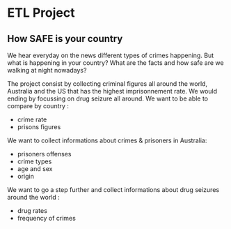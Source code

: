 # ETL Project

## How SAFE is your country

We hear everyday on the news different types of crimes happening. 
But what is happening in your country?
What are the facts and how safe are we walking at night nowadays?

The project consist by collecting criminal figures all around the world, Australia and the US that has the highest imprisonnement rate.
We would ending by focussing on drug seizure all around.
We want to be able to compare by country :

  - crime rate
  - prisons figures

We want to collect informations about crimes & prisoners in Australia:

  - prisoners offenses
  - crime types
  - age and sex
  - origin
  
We want to go a step further and collect informations about drug seizures around the world :

  - drug rates
  - frequency of crimes
